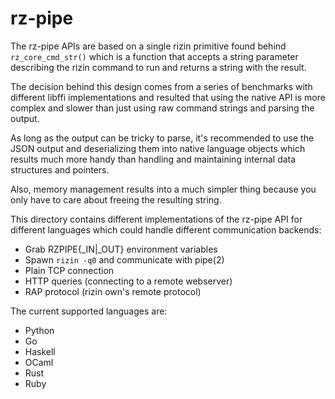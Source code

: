 rz-pipe
======

The rz-pipe APIs are based on a single rizin primitive found behind `rz_core_cmd_str()`
which is a function that accepts a string parameter describing the rizin command to
run and returns a string with the result.

The decision behind this design comes from a series of benchmarks with different
libffi implementations and resulted that using the native API is more complex and
slower than just using raw command strings and parsing the output.

As long as the output can be tricky to parse, it's recommended to use the JSON
output and deserializing them into native language objects which results much more
handy than handling and maintaining internal data structures and pointers.

Also, memory management results into a much simpler thing because you only have
to care about freeing the resulting string.

This directory contains different implementations of the rz-pipe API for different
languages which could handle different communication backends:

  * Grab RZPIPE{_IN|_OUT} environment variables
  * Spawn `rizin -q0` and communicate with pipe(2)
  * Plain TCP connection
  * HTTP queries (connecting to a remote webserver)
  * RAP protocol (rizin own's remote protocol)

The current supported languages are:

  * Python
  * Go
  * Haskell
  * OCaml
  * Rust
  * Ruby
